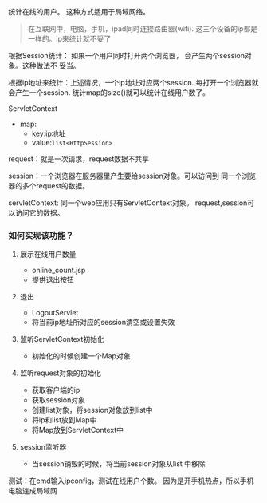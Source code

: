 
统计在线的用户。
这种方式适用于局域网络。

> 在互联网中，电脑，手机，ipad同时连接路由器(wifi).
这三个设备的ip都是一样的。ip来统计就不妥了

根据Session统计：
如果一个用户同时打开两个浏览器，
会产生两个session对象。这种做法不
妥当。



根据ip地址来统计：上述情况，一个ip地址对应两个session.
每打开一个浏览器就会产生一个session.
统计map的size()就可以统计在线用户数了。

ServletContext 
- map: 
   - key:ip地址
   - value:`list<HttpSession>`
   
request：就是一次请求，request数据不共享

session：一个浏览器在服务器里产生要给session对象。可以访问到
同一个浏览器的多个request的数据。

servletContext: 同一个web应用只有ServletContext对象。
request,session可以访问它的数据。

### 如何实现该功能？

1. 展示在线用户数量
    - online_count.jsp
    - 提供退出按钮

2. 退出
    - LogoutServlet
    - 将当前ip地址所对应的session清空或设置失效

3. 监听ServletContext初始化
    - 初始化的时候创建一个Map对象
    
4. 监听request对象的初始化
    - 获取客户端的ip
    - 获取session对象
    - 创建list对象，将session对象放到list中
    - 将ip和list放到Map中
    - 将Map放到ServletContext中

5. session监听器
    - 当session销毁的时候，将当前session对象从list
    中移除
    
    
测试：在cmd输入ipconfig，测试在线用户个数。
因为是开手机热点，所以手机电脑连成局域网
